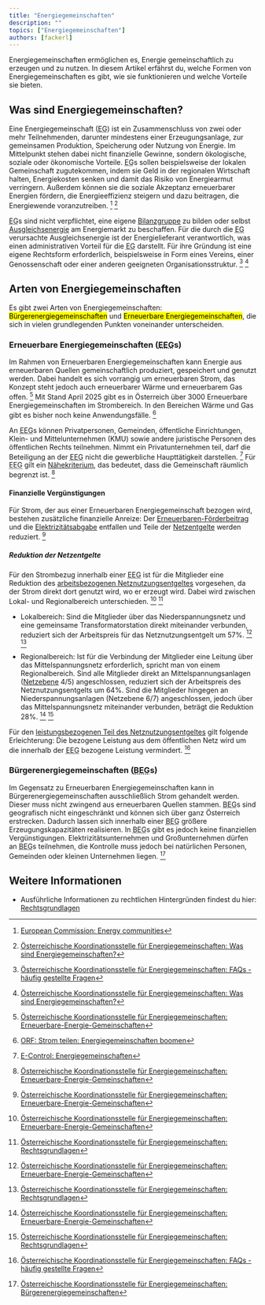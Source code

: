 ```yaml
---
title: "Energiegemeinschaften"
description: ""
topics: ["Energiegemeinschaften"]
authors: [fackerl]
---
```


Energiegemeinschaften ermöglichen es, Energie gemeinschaftlich zu erzeugen und zu nutzen. In diesem Artikel erfährst du, welche Formen von Energiegemeinschaften es gibt, wie sie funktionieren und welche Vorteile sie bieten.

<!-- more -->

## Was sind Energiegemeinschaften?

Eine Energiegemeinschaft (<abbr title="Energiegemeinschaft">EG</abbr>) ist ein Zusammenschluss von zwei oder mehr Teilnehmenden, darunter mindestens einer Erzeugungsanlage, zur gemeinsamen Produktion, Speicherung oder Nutzung von Energie. Im Mittelpunkt stehen dabei nicht finanzielle Gewinne, sondern ökologische, soziale oder ökonomische Vorteile. <abbr title="Energiegemeinschaft">EG</abbr>s sollen beispielsweise der lokalen Gemeinschaft zugutekommen, indem sie Geld in der regionalen Wirtschaft halten, Energiekosten senken und damit das Risiko von Energiearmut verringern. Außerdem können sie die soziale Akzeptanz erneuerbarer Energien fördern, die Energieeffizienz steigern und dazu beitragen, die Energiewende voranzutreiben. [^EU] [^EG_Formen]

<abbr title="Energiegemeinschaft">EG</abbr>s sind nicht verpflichtet, eine eigene [Bilanzgruppe](/wissen/bilanzgruppen/) zu bilden oder selbst [Ausgleichsenergie](/wissen/bilanzgruppen/) am Energiemarkt zu beschaffen. Für die durch die <abbr title="Energiegemeinschaft">EG</abbr> verursachte Ausgleichsenergie ist der Energielieferant verantwortlich, was einen administrativen Vorteil für die <abbr title="Energiegemeinschaft">EG</abbr> darstellt. Für ihre Gründung ist eine eigene Rechtsform erforderlich, beispielsweise in Form eines Vereins, einer Genossenschaft oder einer anderen geeigneten Organisationsstruktur. [^EG_FAQ] [^EG_Formen]

## Arten von Energiegemeinschaften

Es gibt zwei Arten von Energiegemeinschaften: <mark>Bürgerenergiegemeinschaften</mark> und <mark>Erneuerbare Energiegemeinschaften</mark>, die sich in vielen grundlegenden Punkten voneinander unterscheiden.

### Erneuerbare Energiegemeinschaften (<abbr title="Erneuerbare Energiegemeinschaft">EEG</abbr>s)

Im Rahmen von Erneuerbaren Energiegemeinschaften kann Energie aus erneuerbaren Quellen gemeinschaftlich produziert, gespeichert und genutzt werden. Dabei handelt es sich vorrangig um erneuerbaren Strom, das Konzept steht jedoch auch erneuerbarer Wärme und erneuerbarem Gas offen. [^EEG] Mit Stand April 2025 gibt es in Österreich über 3000 Erneuerbare Energiegemeinschaften im Strombereich. In den Bereichen Wärme und Gas gibt es bisher noch keine Anwendungsfälle. [^orf]

An <abbr title="Erneuerbare Energiegemeinschaft">EEG</abbr>s können Privatpersonen, Gemeinden, öffentliche Einrichtungen, Klein- und Mittelunternehmen (KMU) sowie andere juristische Personen des öffentlichen Rechts teilnehmen. Nimmt ein Privatunternehmen teil, darf die Beteiligung an der <abbr title="Erneuerbare Energiegemeinschaft">EEG</abbr> nicht die gewerbliche Haupttätigkeit darstellen. [^Econtrol] Für <abbr title="Erneuerbare Energiegemeinschaft">EEG</abbr> gilt ein [Nähekriterium](https://www.ris.bka.gv.at/NormDokument.wxe?Abfrage=Bundesnormen&Gesetzesnummer=20007045&FassungVom=2025-04-30&Artikel=&Paragraf=16c&Anlage=&Uebergangsrecht=), das bedeutet, dass die Gemeinschaft räumlich begrenzt ist. [^EEG]

#### Finanzielle Vergünstigungen

Für Strom, der aus einer Erneuerbaren Energiegemeinschaft bezogen wird, bestehen zusätzliche finanzielle Anreize: Der [Erneuerbaren-Förderbeitrag](https://www.e-control.at/marktteilnehmer/strom/strommarkt/preise/steuern-und-abgaben) und die [Elektrizitätsabgabe](https://www.e-control.at/marktteilnehmer/strom/strommarkt/preise/steuern-und-abgaben) entfallen und Teile der [Netzentgelte](/wissen/netzentgeltmodell/) werden reduziert. [^EEG]

##### Reduktion der Netzentgelte

Für den Strombezug innerhalb einer <abbr title="Erneuerbare Energiegemeinschaft">EEG</abbr> ist für die Mitglieder eine Reduktion des [arbeitsbezogenen Netznutzungsentgeltes](/wissen/netzentgeltmodell/) vorgesehen, da der Strom direkt dort genutzt wird, wo er erzeugt wird. Dabei wird zwischen Lokal- und Regionalbereich unterschieden. [^EEG] [^EG_Recht]

- Lokalbereich: Sind die Mitglieder über das Niederspannungsnetz und eine gemeinsame Transformatorstation direkt miteinander verbunden, reduziert sich der Arbeitspreis für das Netznutzungsentgelt um 57%. [^EEG] [^EG_Recht]

- Regionalbereich: Ist für die Verbindung der Mitglieder eine Leitung über das Mittelspannungsnetz erforderlich, spricht man von einem Regionalbereich. Sind alle Mitglieder direkt an Mittelspannungsanlagen ([Netzebene](/wissen/stromnetz/) 4/5) angeschlossen, reduziert sich der Arbeitspreis des Netznutzungsentgelts um 64%.
Sind die Mitglieder hingegen an Niederspannungsanlagen (Netzebene 6/7) angeschlossen, jedoch über das Mittelspannungsnetz miteinander verbunden, beträgt die Reduktion 28%. [^EEG] [^EG_Recht]

Für den [leistungsbezogenen Teil des Netznutzungsentgeltes](/wissen/netzentgeltmodell/) gilt folgende Erleichterung: Die bezogene Leistung aus dem öffentlichen Netz wird um die innerhalb der <abbr title="Erneuerbare Energiegemeinschaft">EEG</abbr> bezogene Leistung vermindert. [^EG_FAQ]

### Bürgerenergiegemeinschaften (<abbr title="Bürgerenergiegemeinschaft">BEG</abbr>s)

Im Gegensatz zu Erneuerbaren Energiegemeinschaften kann in Bürgerenergiegemeinschaften ausschließlich Strom gehandelt werden. Dieser muss nicht zwingend aus erneuerbaren Quellen stammen. <abbr title="Bürgerenergiegemeinschaft">BEG</abbr>s sind geografisch nicht eingeschränkt und können sich über ganz Österreich erstrecken. Dadurch lassen sich innerhalb einer <abbr title="Bürgerenergiegemeinschaft">BEG</abbr> größere Erzeugungskapazitäten realisieren. In <abbr title="Bürgerenergiegemeinschaft">BEG</abbr>s gibt es jedoch keine finanziellen Vergünstigungen. Elektrizitätsunternehmen und Großunternehmen dürfen an <abbr title="Bürgerenergiegemeinschaft">BEG</abbr>s teilnehmen, die Kontrolle muss jedoch bei natürlichen Personen, Gemeinden oder kleinen Unternehmen liegen. [^BEG]

## Weitere Informationen

- Ausführliche Informationen zu rechtlichen Hintergründen findest du hier: [Rechtsgrundlagen](https://energiegemeinschaften.gv.at/rechtsgrundlagen/)

[^EU]: [European Commission: Energy communities](https://energy.ec.europa.eu/topics/markets-and-consumers/energy-consumers-and-prosumers/energy-communities_en)
[^orf]: [ORF: Strom teilen: Energiegemeinschaften boomen](https://help.orf.at/stories/3228840/)
[^EG_Formen]: [Österreichische Koordinationsstelle für Energiegemeinschaften: Was sind Energiegemeinschaften?](https://energiegemeinschaften.gv.at/formen-von-energiegemeinschaften/)
[^EEG]: [Österreichische Koordinationsstelle für Energiegemeinschaften: Erneuerbare-Energie-Gemeinschaften](https://energiegemeinschaften.gv.at/erneuerbare-energie-gemeinschaften-eeg/)
[^BEG]: [Österreichische Koordinationsstelle für Energiegemeinschaften: Bürgerenergiegemeinschaften](https://energiegemeinschaften.gv.at/buergerenergiegemeinschaften-beg/)
[^EG_Recht]: [Österreichische Koordinationsstelle für Energiegemeinschaften: Rechtsgrundlagen](https://energiegemeinschaften.gv.at/rechtsgrundlagen/)
[^EG_FAQ]: [Österreichische Koordinationsstelle für Energiegemeinschaften: FAQs - häufig gestellte Fragen](https://energiegemeinschaften.gv.at/faqs/)
[^Econtrol]: [E-Control: Energiegemeinschaften](https://www.e-control.at/energiegemeinschaften)
